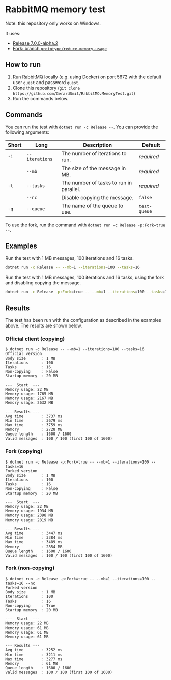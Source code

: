 # RabbitMQ memory test
Note: this repository only works on Windows.

It uses:
- [Release 7.0.0-alpha.2](https://github.com/rabbitmq/rabbitmq-dotnet-client/tree/v7.0.0-alpha.2)
- [Fork: branch `prototype/reduce-memory-usage`](https://github.com/GerardSmit/rabbitmq-dotnet-client/tree/prototype/reduce-memory-usage)

## How to run
1. Run RabbitMQ locally (e.g. using Docker) on port 5672 with the default user `guest` and password `guest`.
2. Clone this repository (`git clone https://github.com/GerardSmit/RabbitMQ.MemoryTest.git`)
3. Run the commands below.

## Commands
You can run the test with `dotnet run -c Release --`. You can provide the following arguments:

| Short | Long | Description | Default |
| --- | --- | --- | --- |
| `-i` | `--iterations` | The number of iterations to run. | _required_ |
|  | `--mb` | The size of the message in MB. | _required_ |
| `-t` | `--tasks` | The number of tasks to run in parallel. | _required_ |
|  | `--nc` | Disable copying the message. | `false` |
| `-q` | `--queue` | The name of the queue to use. | `test-queue` |

To use the fork, run the command with `dotnet run -c Release -p:Fork=true --`.

## Examples
Run the test with 1 MB messages, 100 iterations and 16 tasks.
```bash
dotnet run -c Release -- --mb=1 --iterations=100 --tasks=16
```

Run the test with 1 MB messages, 100 iterations and 16 tasks, using the fork and disabling copying the message.
```bash
dotnet run -c Release -p:Fork=true -- --mb=1 --iterations=100 --tasks=16 --nc
```

## Results
The test has been run with the configuration as described in the examples above. The results are shown below.

### Official client (copying)
```
$ dotnet run -c Release -- --mb=1 --iterations=100 --tasks=16
Official version
Body size       : 1 MB
Iterations      : 100
Tasks           : 16
Non-copying     : False
Startup memory  : 20 MB

---  Start  ---
Memory usage: 22 MB
Memory usage: 1765 MB
Memory usage: 2167 MB
Memory usage: 2632 MB

--- Results ---
Avg time        : 3737 ms
Min time        : 3679 ms
Max time        : 3759 ms
Memory          : 2728 MB
Queue length    : 1600 / 1600
Valid messages  : 100 / 100 (first 100 of 1600)
```

### Fork (copying)
```
$ dotnet run -c Release -p:Fork=true -- --mb=1 --iterations=100 --tasks=16
Forked version
Body size       : 1 MB
Iterations      : 100
Tasks           : 16
Non-copying     : False
Startup memory  : 20 MB

---  Start  ---
Memory usage: 22 MB
Memory usage: 1934 MB
Memory usage: 2398 MB
Memory usage: 2819 MB

--- Results ---
Avg time        : 3447 ms
Min time        : 3384 ms
Max time        : 3489 ms
Memory          : 2854 MB
Queue length    : 1600 / 1600
Valid messages  : 100 / 100 (first 100 of 1600)
```

### Fork (non-copying)
```
$ dotnet run -c Release -p:Fork=true -- --mb=1 --iterations=100 --tasks=16 --nc
Forked version
Body size       : 1 MB
Iterations      : 100
Tasks           : 16
Non-copying     : True
Startup memory  : 20 MB

---  Start  ---
Memory usage: 22 MB
Memory usage: 61 MB
Memory usage: 61 MB
Memory usage: 61 MB

--- Results ---
Avg time        : 3252 ms
Min time        : 3211 ms
Max time        : 3277 ms
Memory          : 61 MB
Queue length    : 1600 / 1600
Valid messages  : 100 / 100 (first 100 of 1600)
```